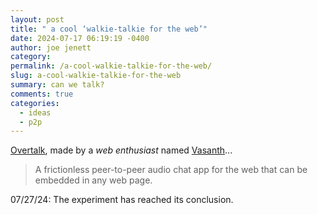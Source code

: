 ```yaml
---
layout: post
title: " a cool ‘walkie-talkie for the web’"
date: 2024-07-17 06:19:19 -0400
author: joe jenett
category: 
permalink: /a-cool-walkie-talkie-for-the-web/
slug: a-cool-walkie-talkie-for-the-web
summary: can we talk?
comments: true
categories:
  - ideas
  - p2p
---
```

<a title="Overtalk / A free walkie-talkie for the web." href="https://overtalk.io/">Overtalk</a>, made by a <em>web enthusiast</em> named <a title="Vasanth.V" href="https://vasanthv.github.io/">Vasanth</a>...
<blockquote>
<p>
A frictionless peer-to-peer audio chat app for the web that can be embedded in any web page.
</p>
</blockquote>
07/27/24: The experiment has reached its conclusion.
<a href="https://brid.gy/publish/mastodon"></a>
<a href="https://brid.gy/publish/mastodon"></a>